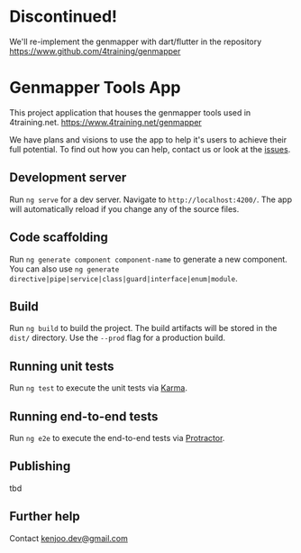 # Discontinued!
We'll re-implement the genmapper with dart/flutter in the repository https://www.github.com/4training/genmapper

# Genmapper Tools App
This project application that houses the genmapper tools used in 4training.net.
https://www.4training.net/genmapper

We have plans and visions to use the app to help it's users to achieve their full potential. To find out how you can help, contact us or look at the [issues](https://github.com/4training/npl-tools-client/issues).

## Development server

Run `ng serve` for a dev server. Navigate to `http://localhost:4200/`. The app will automatically reload if you change any of the source files.

## Code scaffolding

Run `ng generate component component-name` to generate a new component. You can also use `ng generate directive|pipe|service|class|guard|interface|enum|module`.

## Build

Run `ng build` to build the project. The build artifacts will be stored in the `dist/` directory. Use the `--prod` flag for a production build.

## Running unit tests

Run `ng test` to execute the unit tests via [Karma](https://karma-runner.github.io).

## Running end-to-end tests

Run `ng e2e` to execute the end-to-end tests via [Protractor](http://www.protractortest.org/).

## Publishing

tbd

## Further help

Contact kenjoo.dev@gmail.com
